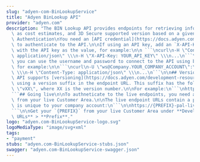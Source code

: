 ```yaml
---
slug: "adyen-com-BinLookupService"
title: "Adyen BinLookup API"
provider: "adyen.com"
description: "The BIN Lookup API provides endpoints for retrieving information, such\
  \ as cost estimates, and 3D Secure supported version based on a given BIN.\n\n##\
  \ Authentication\nYou need an [API credential](https://docs.adyen.com/development-resources/api-credentials)\
  \ to authenticate to the API.\n\nIf using an API key, add an `X-API-Key` header\
  \ with the API key as the value, for example:\n\n ```\ncurl\n-H \"Content-Type:\
  \ application/json\" \\\n-H \"X-API-Key: YOUR_API_KEY\" \\\n...\n```\n\nAlternatively,\
  \ you can use the username and password to connect to the API using basic authentication,\
  \ for example:\n\n```\ncurl\n-U \"ws@Company.YOUR_COMPANY_ACCOUNT\":\"YOUR_BASIC_AUTHENTICATION_PASSWORD\"\
  \ \\\n-H \"Content-Type: application/json\" \\\n...\n```\n\n## Versioning\nThe BinLookup\
  \ API supports [versioning](https://docs.adyen.com/development-resources/versioning)\
  \ using a version suffix in the endpoint URL. This suffix has the following format:\
  \ \"vXX\", where XX is the version number.\n\nFor example:\n```\nhttps://pal-test.adyen.com/pal/servlet/BinLookup/v54/get3dsAvailability\n\
  ```## Going live\n\nTo authneticate to the live endpoints, you need an [API credential](https://docs.adyen.com/development-resources/api-credentials)\
  \ from your live Customer Area.\n\nThe live endpoint URLs contain a prefix which\
  \ is unique to your company account:\n```\n\nhttps://{PREFIX}-pal-live.adyenpayments.com/pal/servlet/BinLookup/v54/get3dsAvailability\n\
  ```\n\nGet your `{PREFIX}` from your live Customer Area under **Developers** > **API\
  \ URLs** > **Prefix**."
logo: "adyen.com-BinLookupService-logo.svg"
logoMediaType: "image/svg+xml"
tags:
- "payment"
stubs: "adyen.com-BinLookupService-stubs.json"
swagger: "adyen.com-BinLookupService-swagger.json"
---
```

